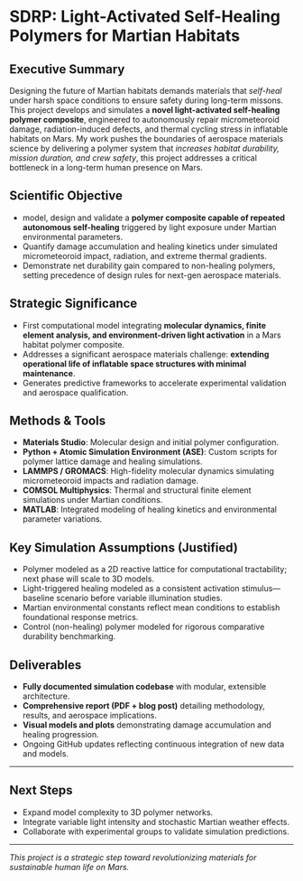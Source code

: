 # SDRP: Light-Activated Self-Healing Polymers for Martian Habitats

## Executive Summary
Designing the future of Martian habitats demands materials that *self-heal* under harsh space conditions to ensure safety during long-term missons. This project develops and simulates a **novel light-activated self-healing polymer composite**, engineered to autonomously repair micrometeoroid damage, radiation-induced defects, and thermal cycling stress in inflatable habitats on Mars. My work pushes the boundaries of aerospace materials science by delivering a polymer system that *increases habitat durability, mission duration, and crew safety*, this project addresses a critical bottleneck in a long-term human presence on Mars.

## Scientific Objective
- model, design and validate a **polymer composite capable of repeated autonomous self-healing** triggered by light exposure under Martian environmental parameters.
- Quantify damage accumulation and healing kinetics under simulated micrometeoroid impact, radiation, and extreme thermal gradients.
- Demonstrate net durability gain compared to non-healing polymers, setting precedence of design rules for next-gen aerospace materials.

## Strategic Significance
- First computational model integrating **molecular dynamics, finite element analysis, and environment-driven light activation** in a Mars habitat polymer composite.
- Addresses a significant aerospace materials challenge: **extending operational life of inflatable space structures with minimal maintenance**.
- Generates predictive frameworks to accelerate experimental validation and aerospace qualification.

## Methods & Tools
- **Materials Studio**: Molecular design and initial polymer configuration.
- **Python + Atomic Simulation Environment (ASE)**: Custom scripts for polymer lattice damage and healing simulations.
- **LAMMPS / GROMACS**: High-fidelity molecular dynamics simulating micrometeoroid impacts and radiation damage.
- **COMSOL Multiphysics**: Thermal and structural finite element simulations under Martian conditions.
- **MATLAB**: Integrated modeling of healing kinetics and environmental parameter variations.

## Key Simulation Assumptions (Justified)
- Polymer modeled as a 2D reactive lattice for computational tractability; next phase will scale to 3D models.
- Light-triggered healing modeled as a consistent activation stimulus—baseline scenario before variable illumination studies.
- Martian environmental constants reflect mean conditions to establish foundational response metrics.
- Control (non-healing) polymer modeled for rigorous comparative durability benchmarking.

## Deliverables
- **Fully documented simulation codebase** with modular, extensible architecture.
- **Comprehensive report (PDF + blog post)** detailing methodology, results, and aerospace implications.
- **Visual models and plots** demonstrating damage accumulation and healing progression.
- Ongoing GitHub updates reflecting continuous integration of new data and models.

---

## Next Steps
- Expand model complexity to 3D polymer networks.
- Integrate variable light intensity and stochastic Martian weather effects.
- Collaborate with experimental groups to validate simulation predictions.

---

*This project is a strategic step toward revolutionizing materials for sustainable human life on Mars.*
